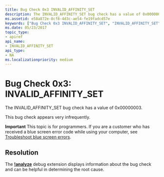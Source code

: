 ```yaml
---
title: Bug Check 0x3 INVALID_AFFINITY_SET
description: The INVALID_AFFINITY_SET bug check has a value of 0x00000003.This bug check appears very infrequently.
ms.assetid: e58a872e-8cf8-4d3c-ae54-fe19fadcd57e
keywords: ["Bug Check 0x3 INVALID_AFFINITY_SET", "INVALID_AFFINITY_SET"]
ms.date: 05/23/2017
topic_type:
- apiref
api_name:
- INVALID_AFFINITY_SET
api_type:
- NA
ms.localizationpriority: medium
---
```


# Bug Check 0x3: INVALID\_AFFINITY\_SET


The INVALID\_AFFINITY\_SET bug check has a value of 0x00000003.

This bug check appears very infrequently.

**Important** This topic is for programmers. If you are a customer who has received a blue screen error code while using your computer, see [Troubleshoot blue screen errors](https://windows.microsoft.com/windows-10/troubleshoot-blue-screen-errors).


## Resolution

The [**!analyze**](https://docs.microsoft.com/windows-hardware/drivers/debugger/-analyze) debug extension displays information about the bug check and can be helpful in determining the root cause.

 




